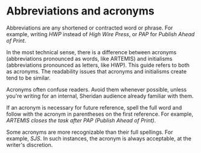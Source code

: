 Abbreviations and acronyms
==========================

Abbreviations are any shortened or contracted word or phrase. For
example, writing *HWP* instead of *High Wire Press*, or *PAP* for
*Publish Ahead of Print*.

In the most technical sense, there is a difference between acronyms
(abbreviations pronounced as words, like ARTEMIS) and initialisms
(abbreviations pronounced as letters, like HWP). This guide refers to
both as acronyms. The readability issues that acronyms and initialisms
create tend to be similar.

Acronyms often confuse readers. Avoid them whenever possible, unless
you're writing for an internal, Sheridan audience  already familiar with them.

If an acronym is necessary for future reference, spell the full word and
follow with the acronym in parentheses on the first reference. For
example, *ARTEMIS closes the task after PAP (Publish Ahead of Print)*.

Some acronyms are more recognizable than their full spellings. For
example, *SJS*. In such instances, the acronym is always acceptable, at
the writer's discretion.
